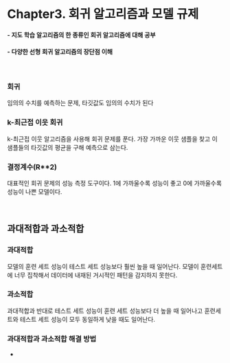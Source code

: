 # Chapter3. 회귀 알고리즘과 모델 규제
#### - 지도 학습 알고리즘의 한 종류인 회귀 알고리즘에 대해 공부
#### - 다양한 선형 회귀 알고리즘의 장단점 이해
<br>

### 회귀
임의의 수치를 예측하는 문제, 타깃값도 임의의 수치가 된다

### k-최근접 이웃 회귀
k-최근접 이웃 알고리즘을 사용해 회귀 문제를 푼다. 가장 가까운 이웃 샘플을 찾고 이 샘플들의 타깃값의 평균을 구해 예측으로 삼는다.

### 결정계수(R**2)
대표적인 회귀 문제의 성능 측정 도구이다. 
1에 가까울수록 성능이 좋고 0에 가까울수록 성능이 나쁜 모델이다.

<br>

## 과대적합과 과소적합
### 과대적합
모델의 훈련 세트 성능이 테스트 세트 성능보다 훨씬 높을 때 일어난다.
모델이 훈련세트에 너무 집착해서 데이터에 내재된 거시적인 패턴을 감지하지 못한다.

### 과소적합
과대적합과 반대로 테스트 세트 성능이 훈련 세트 성능보다 더 높을 때 일어나고 훈련세트와 테스트 세트 성능이 모두 동일하게 낮을 때도 일어난다.

### 과대적합과 과소적합 해결 방법
- 
